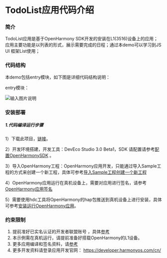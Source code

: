 # TodoList应用代码介绍

### 简介

TodoList应用是基于OpenHarmony SDK开发的安装在L1(3516)设备上的应用；应用主要功能是以列表的形式，展示需要完成的日程；通过本demo可以学习到JS UI 框架List使用；

### 代码结构

本demo包括entry模块，如下图是详细代码结构说明：

entry模块：

![输入图片说明](https://images.gitee.com/uploads/images/2021/1022/164618_9841180a_9290617.png "todoList代码结构.png")

### 安装部署

##### 1.代码编译运行步骤

1）下载此项目，[链接](https://gitee.com/openharmony-sig/knowledge_demo_smart_home/tree/master/FA/Contacts )。

2）开发环境搭建，开发工具：DevEco Studio 3.0 Beta1，SDK 请配置请参考[配置OpenHarmonySDK](https://gitee.com/openharmony/docs/blob/master/zh-cn/application-dev/quick-start/configuring-openharmony-sdk.md) 。

3）导入OpenHarmony工程：OpenHarmony应用开发，只能通过导入Sample工程的方式来创建一个新工程，具体可参考[导入Sample工程创建一个新工程](https://gitee.com/openharmony/docs/blob/master/zh-cn/application-dev/quick-start/import-sample-to-create-project.md)

4）OpenHarmony应用运行在真机设备上，需要对应用进行签名，请参考[OpenHarmony应用签名](https://gitee.com/openharmony/docs/blob/master/zh-cn/application-dev/quick-start/configuring-openharmony-app-signature.md)

5）需要使用hdc工具将OpenHarmony的hap包推送到真机设备上进行安装，具体可参考[安装运行OpenHarmony应用](https://gitee.com/openharmony/docs/blob/master/zh-cn/application-dev/quick-start/installing-openharmony-app.md)。

### 约束限制

1. 提前准好已实名认证的开发者联盟账号 ，具体[参考](https://developer.huawei.com/consumer/cn/)
2. 本示例需在真机运行，请提前准备好搭载OpenHarmony的L1设备。
3. 更多应用编译和签名资料，请[参考](https://gitee.com/openharmony/docs/blob/master/zh-cn/application-dev/quick-start/deveco-studio-overview.md#/openharmony/docs/blob/master/zh-cn/application-dev/quick-start/configuring-openharmony-sdk.md)
4. 更多开发资料请登录应用开发官网： https://developer.harmonyos.com/cn/